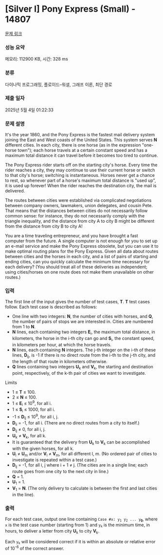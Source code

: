 # [Silver I] Pony Express (Small) - 14807 

[문제 링크](https://www.acmicpc.net/problem/14807) 

### 성능 요약

메모리: 112900 KB, 시간: 328 ms

### 분류

다이나믹 프로그래밍, 플로이드–워셜, 그래프 이론, 최단 경로

### 제출 일자

2025년 5월 4일 01:22:33

### 문제 설명

<p>It's the year 1860, and the Pony Express is the fastest mail delivery system joining the East and West coasts of the United States. This system serves <strong>N</strong> different cities. In each city, there is one horse (as in the expression "one-horse town"); each horse travels at a certain constant speed and has a maximum total distance it can travel before it becomes too tired to continue.</p>

<p>The Pony Express rider starts off on the starting city's horse. Every time the rider reaches a city, they may continue to use their current horse or switch to that city's horse; switching is instantaneous. Horses never get a chance to rest, so whenever part of a horse's maximum total distance is "used up", it is used up forever! When the rider reaches the destination city, the mail is delivered.</p>

<p>The routes between cities were established via complicated negotiations between company owners, lawmakers, union delegates, and cousin Pete. That means that the distances between cities do not necessarily follow common sense: for instance, they do not necessarily comply with the triangle inequality, and the distance from city A to city B might be different from the distance from city B to city A!</p>

<p>You are a time traveling entrepreneur, and you have brought a fast computer from the future. A single computer is not enough for you to set up an e-mail service and make the Pony Express obsolete, but you can use it to make optimal routing plans for the Pony Express. Given all data about routes between cities and the horses in each city, and a list of pairs of starting and ending cities, can you quickly calculate the minimum time necessary for each delivery? (You should treat all of these deliveries as independent; using cities/horses on one route does not make them unavailable on other routes.)</p>

### 입력 

 <p>The first line of the input gives the number of test cases, <strong>T</strong>. <strong>T</strong> test cases follow. Each test case is described as follows:</p>

<ul>
	<li>One line with two integers: <strong>N</strong>, the number of cities with horses, and <strong>Q</strong>, the number of pairs of stops we are interested in. Cities are numbered from 1 to <strong>N</strong>.</li>
	<li><strong>N</strong> lines, each containing two integers <strong>E</strong><sub>i</sub>, the maximum total distance, in kilometers, the horse in the i-th city can go and <strong>S</strong><sub>i</sub>, the constant speed, in kilometers per hour, at which the horse travels.</li>
	<li><strong>N</strong> lines, each containing <strong>N</strong> integers. The j-th integer on the i-th of these lines, <strong>D</strong><sub>ij</sub>, is -1 if there is no direct route from the i-th to the j-th city, and the length of that route in kilometers otherwise.</li>
	<li><strong>Q</strong> lines containing two integers <strong>U</strong><sub>k</sub> and <strong>V</strong><sub>k</sub>, the starting and destination point, respectively, of the k-th pair of cities we want to investigate.</li>
</ul>

<p>Limits</p>

<ul>
	<li>1 ≤ <strong>T</strong> ≤ 100.</li>
	<li>2 ≤ <strong>N</strong> ≤ 100.</li>
	<li>1 ≤ <strong>E</strong><sub>i</sub> ≤ 10<sup>9</sup>, for all i.</li>
	<li>1 ≤ <strong>S</strong><sub>i</sub> ≤ 1000, for all i.</li>
	<li>-1 ≤ <strong>D</strong><sub>ij</sub> ≤ 10<sup>9</sup>, for all i, j.</li>
	<li><strong>D</strong><sub>ii</sub> = -1, for all i. (There are no direct routes from a city to itself.)</li>
	<li><strong>D</strong><sub>ij</sub> ≠ 0, for all i, j.</li>
	<li><strong>U</strong><sub>k</sub> ≠ <strong>V</strong><sub>k</sub>, for all k.</li>
	<li>It is guaranteed that the delivery from <strong>U</strong><sub>k</sub> to <strong>V</strong><sub>k</sub> can be accomplished with the given horses, for all k.</li>
	<li><strong>U</strong><sub>l</sub> ≠ <strong>U</strong><sub>m</sub> and/or <strong>V</strong><sub>l</sub> ≠ <strong>V</strong><sub>m</sub>, for all different l, m. (No ordered pair of cities to investigate is repeated within a test case.)</li>
	<li><strong>D</strong><sub>ij</sub> = -1, for all i, j where i + 1 ≠ j. (The cities are in a single line; each route goes from one city to the next city in line.)</li>
	<li><strong>Q</strong> = 1.</li>
	<li><strong>U</strong><sub>1</sub> = 1.</li>
	<li><strong>V</strong><sub>1</sub> = <strong>N</strong>. (The only delivery to calculate is between the first and last cities in the line).</li>
</ul>

### 출력 

 <p>For each test case, output one line containing <code>Case #x: y<sub>1</sub> y<sub>2</sub> ... y<sub><strong>Q</strong></sub></code>, where <code>x</code> is the test case number (starting from 1) and <code>y<sub>k</sub></code> is the minimum time, in hours, to deliver a letter from city <strong>U</strong><sub>k</sub> to city <strong>V</strong><sub>k</sub>.</p>

<p>Each <code>y<sub>k</sub></code> will be considered correct if it is within an absolute or relative error of 10<sup>-6</sup> of the correct answer.</p>

